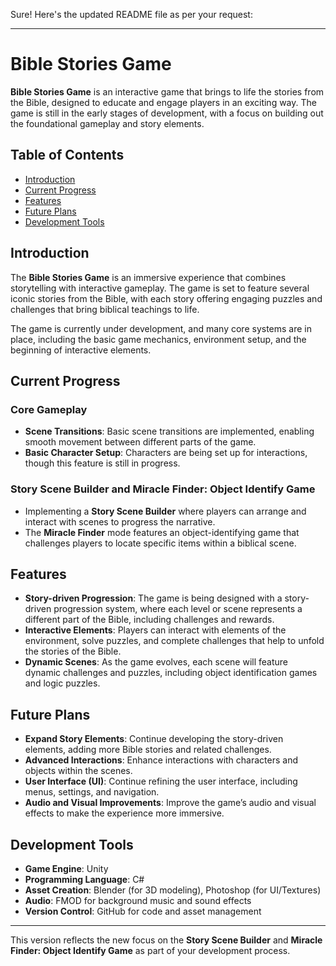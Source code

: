 Sure! Here's the updated README file as per your request:

---

# Bible Stories Game

**Bible Stories Game** is an interactive game that brings to life the stories from the Bible, designed to educate and engage players in an exciting way. The game is still in the early stages of development, with a focus on building out the foundational gameplay and story elements.

## Table of Contents

- [Introduction](#introduction)
- [Current Progress](#current-progress)
- [Features](#features)
- [Future Plans](#future-plans)
- [Development Tools](#development-tools)

## Introduction

The **Bible Stories Game** is an immersive experience that combines storytelling with interactive gameplay. The game is set to feature several iconic stories from the Bible, with each story offering engaging puzzles and challenges that bring biblical teachings to life.

The game is currently under development, and many core systems are in place, including the basic game mechanics, environment setup, and the beginning of interactive elements.

## Current Progress

### Core Gameplay
- **Scene Transitions**: Basic scene transitions are implemented, enabling smooth movement between different parts of the game.
- **Basic Character Setup**: Characters are being set up for interactions, though this feature is still in progress.

### Story Scene Builder and Miracle Finder: Object Identify Game
- Implementing a **Story Scene Builder** where players can arrange and interact with scenes to progress the narrative.
- The **Miracle Finder** mode features an object-identifying game that challenges players to locate specific items within a biblical scene.

## Features

- **Story-driven Progression**: The game is being designed with a story-driven progression system, where each level or scene represents a different part of the Bible, including challenges and rewards.
- **Interactive Elements**: Players can interact with elements of the environment, solve puzzles, and complete challenges that help to unfold the stories of the Bible.
- **Dynamic Scenes**: As the game evolves, each scene will feature dynamic challenges and puzzles, including object identification games and logic puzzles.

## Future Plans

- **Expand Story Elements**: Continue developing the story-driven elements, adding more Bible stories and related challenges.
- **Advanced Interactions**: Enhance interactions with characters and objects within the scenes.
- **User Interface (UI)**: Continue refining the user interface, including menus, settings, and navigation.
- **Audio and Visual Improvements**: Improve the game’s audio and visual effects to make the experience more immersive.

## Development Tools

- **Game Engine**: Unity
- **Programming Language**: C#
- **Asset Creation**: Blender (for 3D modeling), Photoshop (for UI/Textures)
- **Audio**: FMOD for background music and sound effects
- **Version Control**: GitHub for code and asset management

---

This version reflects the new focus on the **Story Scene Builder** and **Miracle Finder: Object Identify Game** as part of your development process.
